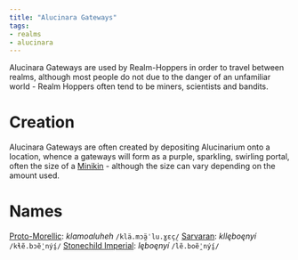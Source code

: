 ```yaml
---
title: "Alucinara Gateways"
tags:
- realms
- alucinara
---
```

Alucinara Gateways are used by Realm-Hoppers in order to travel between realms, although most people do not due to the danger of an unfamiliar world - Realm Hoppers often tend to be miners, scientists and bandits.

# Creation
Alucinara Gateways are often created by depositing Alucinarium onto a location, whence a gateways will form as a purple, sparkling, swirling portal, often the size of a [Minikin](fauna/minikin/minikin.md) - although the size can vary depending on the amount used.

# Names
[Proto-Morellic](languages/morellic/proto-morellic.md): *klamoaluheh* `/klä.mɔä̯ˈlu.ɣɛç̠/` 
[Sarvaran](languages/morellic/sarvaran/sarvaran.md): *kllęboęnyí* `/kɬẽ.bɔẽ̯ˈnýí̯/` 
[Stonechild Imperial](languages/morellic/sarvaran/stonechild-imperial/stonechild-imperial.md): *lęboęnyí* `/lẽ.boẽ̯ˈnýí̯/`